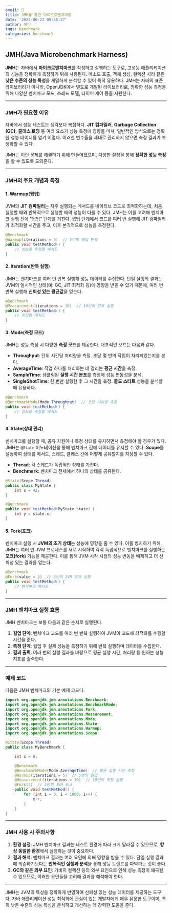 ```yaml
---
emoji: 📖
title: JMH를 통한 마이크로벤치마킹
date: '2024-06-22 09:45:27'
author: 에디
tags: benchmark
categories: benchmark
---
```


## JMH(Java Microbenchmark Harness)

**JMH**는 자바에서 **마이크로벤치마크**를 작성하고 실행하는 도구로, 고성능 애플리케이션의 성능을 정확하게 측정하기 위해 사용된다. 메소드 호출, 객체 생성, 컬렉션 처리 같은 **낮은 수준의 성능 특성**을 세밀하게 분석할 수 있어 특히 유용하다. JMH는 자바의 표준 라이브러리가 아니라, OpenJDK에서 별도로 개발된 라이브러리로, 정확한 성능 측정을 위해 다양한 벤치마크 모드, 쓰레드 모델, 타이머 제어 등을 지원한다.

---

### JMH가 필요한 이유

자바에서 성능 테스트는 생각보다 복잡하다. **JIT 컴파일러**, **Garbage Collection (GC)**, **클래스 로딩** 등 여러 요소가 성능 측정에 영향을 미쳐, 일반적인 방식으로는 정확한 성능 데이터를 얻기 어렵다. 이러한 변수들을 제대로 관리하지 않으면 측정 결과가 부정확할 수 있다.

JMH는 이런 문제를 해결하기 위해 만들어졌으며, 다양한 설정을 통해 **정확한 성능 측정**을 할 수 있도록 도와준다.

---

### JMH의 주요 개념과 특징

#### 1. **Warmup(웜업)**

JVM의 **JIT 컴파일러**는 자주 실행되는 메서드를 네이티브 코드로 최적화하는데, 처음 실행할 때와 반복적으로 실행할 때의 성능이 다를 수 있다. JMH는 이를 고려해 벤치마크 실행 전에 "웜업" 단계를 거친다. 웜업 단계에서 코드를 여러 번 실행해 JIT 컴파일러가 최적화할 시간을 주고, 이후 본격적으로 성능을 측정한다.

```java
@Benchmark
@Warmup(iterations = 5)  // 5번의 웜업 반복
public void testMethod() {
    // 성능을 측정할 메서드
}
```

#### 2. **Iteration(반복 실행)**

JMH는 벤치마크를 여러 번 반복 실행해 성능 데이터를 수집한다. 단일 실행의 결과는 JVM의 일시적인 상태(예: GC, JIT 최적화 등)에 영향을 받을 수 있기 때문에, 여러 번 반복 실행해 **신뢰성 있는 평균값**을 얻는다.

```java
@Benchmark
@Measurement(iterations = 10)  // 10번의 반복 실행
public void testMethod() {
    // 측정할 메서드
}
```

#### 3. **Mode(측정 모드)**

JMH는 성능 측정 시 다양한 **측정 모드**를 제공한다. 대표적인 모드는 다음과 같다.

- **Throughput**: 단위 시간당 처리량을 측정. 초당 몇 번의 작업이 처리되었는지를 본다.
- **AverageTime**: 작업 하나를 처리하는 데 걸리는 **평균 시간**을 측정.
- **SampleTime**: 샘플링된 **실행 시간 분포**를 측정해 성능 변동성을 분석.
- **SingleShotTime**: 한 번만 실행한 후 그 시간을 측정. **콜드 스타트** 성능을 분석할 때 유용하다.

```java
@Benchmark
@BenchmarkMode(Mode.Throughput)  // 초당 처리량 측정
public void testMethod() {
    // 성능을 측정할 메서드
}
```

#### 4. **State(상태 관리)**

벤치마크를 실행할 때, 공유 자원이나 특정 상태를 유지하면서 측정해야 할 경우가 있다. JMH는 `@State` 어노테이션을 통해 벤치마크 간에 데이터를 유지할 수 있다. **Scope**를 설정하여 상태를 메서드, 스레드, 클래스 간에 어떻게 공유할지를 지정할 수 있다.

- **Thread**: 각 스레드가 독립적인 상태를 가진다.
- **Benchmark**: 벤치마크 전체에서 하나의 상태를 공유한다.

```java
@State(Scope.Thread)
public class MyState {
    int x = 42;
}

@Benchmark
public void testMethod(MyState state) {
    int y = state.x;
}
```

#### 5. **Fork(포크)**

벤치마크 실행 시 **JVM의 초기 상태**는 성능에 영향을 줄 수 있다. 이를 방지하기 위해, JMH는 여러 번 JVM 프로세스를 새로 시작하여 각각 독립적으로 벤치마크를 실행하는 **포크(fork)** 기능을 제공한다. 이를 통해 JVM 시작 시점의 성능 변동을 배제하고 더 신뢰성 있는 결과를 얻는다.

```java
@Benchmark
@Fork(value = 3)  // 3번의 JVM 포크 실행
public void testMethod() {
    // 벤치마크 메서드
}
```

---

### JMH 벤치마크 실행 흐름

JMH 벤치마크는 보통 다음과 같은 순서로 실행된다.

1. **웜업 단계**: 벤치마크 코드를 여러 번 반복 실행하여 JVM이 코드에 최적화를 수행할 시간을 준다.
2. **측정 단계**: 웜업 후 실제 성능을 측정하기 위해 반복 실행하며 데이터를 수집한다.
3. **결과 출력**: 여러 번의 실행 결과를 바탕으로 평균 실행 시간, 처리량 등 원하는 성능 지표를 출력한다.

---

### 예제 코드

다음은 JMH 벤치마크의 기본 예제 코드다.

```java
import org.openjdk.jmh.annotations.Benchmark;
import org.openjdk.jmh.annotations.BenchmarkMode;
import org.openjdk.jmh.annotations.Fork;
import org.openjdk.jmh.annotations.Measurement;
import org.openjdk.jmh.annotations.Mode;
import org.openjdk.jmh.annotations.State;
import org.openjdk.jmh.annotations.Warmup;
import org.openjdk.jmh.annotations.Scope;

@State(Scope.Thread)
public class MyBenchmark {

    int x = 0;

    @Benchmark
    @BenchmarkMode(Mode.AverageTime)  // 평균 실행 시간 측정
    @Warmup(iterations = 5)  // 5번의 웜업
    @Measurement(iterations = 10)  // 10번의 측정 실행
    @Fork(3)  // 3번의 JVM 포크
    public void testMethod() {
        for (int i = 0; i < 1000; i++) {
            x++;
        }
    }
}
```

---

### JMH 사용 시 주의사항

1. **환경 설정**: JMH 벤치마크 결과는 테스트 환경에 따라 크게 달라질 수 있으므로, **항상 동일한 환경**에서 실행하는 것이 중요하다.
2. **결과 해석**: 벤치마크 결과는 여러 요인에 의해 영향을 받을 수 있다. 단일 실행 결과에 의존하기보다는 **반복적인 실행과 분석**을 통해 성능 트렌드를 파악하는 것이 좋다.
3. **GC와 같은 외부 요인**: 가비지 컬렉션 등의 외부 요인으로 인해 성능 측정이 왜곡될 수 있으므로, 이러한 요인들을 고려해 결과를 해석해야 한다.

---

JMH는 JVM의 특성을 정확하게 반영하여 신뢰성 있는 성능 데이터를 제공하는 도구다. 자바 애플리케이션 성능 최적화에 관심이 있는 개발자에게 매우 유용한 도구이며, 특히 낮은 수준의 성능 특성을 분석하고 개선하는 데 강력한 도움을 준다.

```toc

```
